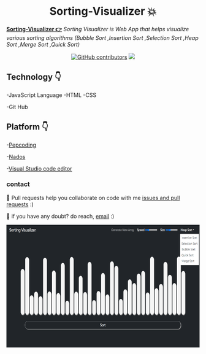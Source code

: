 
<h1 align="center">Sorting-Visualizer 💥</h1>

**[Sorting-Visualizer 👉](https://github.com/mukeshdani/Sorting-Visualizer)** *Sorting Visualizer is Web App that helps visualize various sorting algorithms (Bubble Sort ,Insertion Sort ,Selection Sort ,Heap Sort ,Merge Sort ,Quick Sort)*

<div align="center">

<a href="https://github.com/mukeshdani/Sorting-Visualizer"><img alt="GitHub contributors" src="https://img.shields.io/github/contributors/mukeshdani/Sorting-Visualizer?color=2b9348"></a>
<a href="https://github.com/mukeshdani/Sorting-Visualizer"><img src="https://img.shields.io/badge/language-JavaScript-green.svg"></a>

</div>



## Technology 👇
-JavaScript Language
-HTML
-CSS

-Git Hub 
 ## Platform 👇


-[Pepcoding](https://www.pepcoding.com/)

-[Nados](https://nados.pepcoding.com/)


-[Visual Studio code editor](https://code.visualstudio.com/)

### contact 
💼 Pull requests help you collaborate on code with me [issues and pull requests](https://github.com/mukeshdani/Sorting-Visualizer/pulls) :)

 💼 if you have any doubt? do reach, [email](mailto:mukeshdani00@gmail.com) :)



<img align="center" alt="GIF" src="/images/img1.png" width="100%" height="320" />
<!-- 
<img align="center" alt="GIF" src="/images/img1.png" width="100%" height="320" />
<img align="center" alt="GIF" src="/images/img1.png" width="100%" height="320" />
<img align="center" alt="GIF" src="/images/img1.png" width="100%" height="320" /> -->


